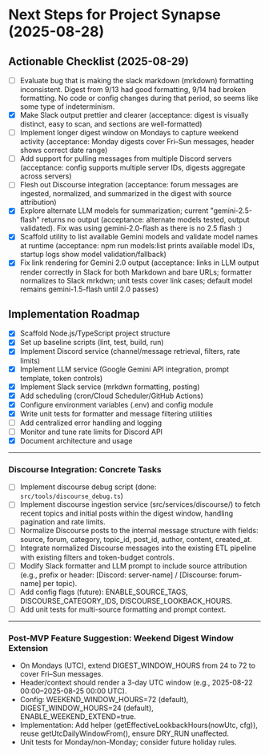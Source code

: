 # Next Steps for Project Synapse (2025-08-28)

## Actionable Checklist (2025-08-29)

- [ ] Evaluate bug that is making the slack markdown (mrkdown) formatting inconsistent.  Digest from 9/13 had good formatting, 9/14 had broken formatting. No code or config changes during that period, so seems like some type of indeterminism.
- [X] Make Slack output prettier and clearer (acceptance: digest is visually distinct, easy to scan, and sections are well-formatted)
- [ ] Implement longer digest window on Mondays to capture weekend activity (acceptance: Monday digests cover Fri–Sun messages, header shows correct date range)
- [ ] Add support for pulling messages from multiple Discord servers (acceptance: config supports multiple server IDs, digests aggregate across servers)
- [ ] Flesh out Discourse integration (acceptance: forum messages are ingested, normalized, and summarized in the digest with source attribution)
- [X] Explore alternate LLM models for summarization; current "gemini-2.5-flash" returns no output (acceptance: alternate models tested, output validated). Fix was using gemini-2.0-flash as there is no 2.5 flash :) 
- [X] Scaffold utility to list available Gemini models and validate model names at runtime (acceptance: npm run models:list prints available model IDs, startup logs show model validation/fallback)
- [X] Fix link rendering for Gemini 2.0 output (acceptance: links in LLM output render correctly in Slack for both Markdown and bare URLs; formatter normalizes to Slack mrkdwn; unit tests cover link cases; default model remains gemini-1.5-flash until 2.0 passes)

## Implementation Roadmap

- [x] Scaffold Node.js/TypeScript project structure
- [x] Set up baseline scripts (lint, test, build, run)
- [x] Implement Discord service (channel/message retrieval, filters, rate limits)
- [x] Implement LLM service (Google Gemini API integration, prompt template, token controls)
- [x] Implement Slack service (mrkdwn formatting, posting)
- [x] Add scheduling (cron/Cloud Scheduler/GitHub Actions)
- [x] Configure environment variables (.env) and config module
- [x] Write unit tests for formatter and message filtering utilities
- [ ] Add centralized error handling and logging
- [ ] Monitor and tune rate limits for Discord API
- [x] Document architecture and usage

---

### Discourse Integration: Concrete Tasks

- [ ] Implement discourse debug script (done: `src/tools/discourse_debug.ts`)
- [ ] Implement discourse ingestion service (src/services/discourse/) to fetch recent topics and initial posts within the digest window, handling pagination and rate limits.
- [ ] Normalize Discourse posts to the internal message structure with fields: source, forum, category, topic_id, post_id, author, content, created_at.
- [ ] Integrate normalized Discourse messages into the existing ETL pipeline with existing filters and token-budget controls.
- [ ] Modify Slack formatter and LLM prompt to include source attribution (e.g., prefix or header: [Discord: server-name] / [Discourse: forum-name] per topic).
- [ ] Add config flags (future): ENABLE_SOURCE_TAGS, DISCOURSE_CATEGORY_IDS, DISCOURSE_LOOKBACK_HOURS.
- [ ] Add unit tests for multi-source formatting and prompt context.

---

### Post-MVP Feature Suggestion: Weekend Digest Window Extension

- On Mondays (UTC), extend DIGEST_WINDOW_HOURS from 24 to 72 to cover Fri–Sun messages.
- Header/context should render a 3-day UTC window (e.g., 2025-08-22 00:00–2025-08-25 00:00 UTC).
- Config: WEEKEND_WINDOW_HOURS=72 (default), DIGEST_WINDOW_HOURS=24 (default), ENABLE_WEEKEND_EXTEND=true.
- Implementation: Add helper (getEffectiveLookbackHours(nowUtc, cfg)), reuse getUtcDailyWindowFrom(), ensure DRY_RUN unaffected.
- Unit tests for Monday/non-Monday; consider future holiday rules.
